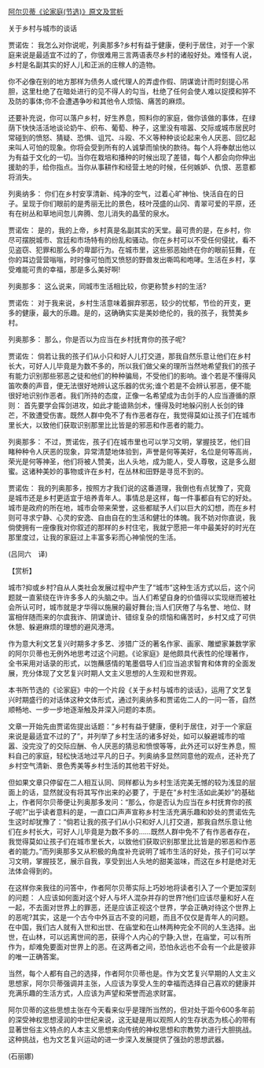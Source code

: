 [阿尔贝蒂《论家庭(节选)》原文及赏析](https://www.vrrw.net/wx/12219.html)

关于乡村与城市的谈话

贾诺佐： 我怎么对你说呢，列奥那多?乡村有益于健康，便利于居住，对于一个家庭来说是最适宜不过的了，你很难用三言两语表尽乡村的诸般好处。难怪有人说，乡村是名副其实的好人儿和正派的庄稼人的造物。

你不必像在别的地方那样为债务人或代理人的弄虚作假、阴谋诡计而时刻提心吊胆，这里杜绝了在暗处进行的见不得人的勾当，杜绝了任何会使人难以捉摸和猝不及防的事体;你不会遭遇争吵和其他令人烦恼、痛苦的麻烦。

还要补充说，你可以落户乡村，好生养息，照料你的家庭，做你该做的事体，在绿荫下快快活活地谈论奶牛、织布、葡萄、种子，这里没有喧嚣、交际或城市居民时常碰到的愤怒、猜疑、恐惧、诅咒、斗殴、不义等种种谈论起来令人厌恶、回忆起来叫人可怕的现象。你将会受到所有的人诚挚而愉快的款待。每个人将奉献出他以为有益于文化的一切。当你在栽培和播种的时候出现了差错，每个人都会向你伸出援助的手，给你指点。当你从事耕作和经营土地的时候，任何嫉妒、仇恨、恶意都将消失。

列奥纳多： 你们在乡村安享清新、纯净的空气，过着心旷神怡、快活自在的日子。呈现于你们眼前的是秀丽无比的景色，枝叶茂盛的山冈、青翠可爱的平原，还有在树丛和草地间忽儿奔腾、忽儿消失的晶莹的泉水。



贾诺佐： 是的，我的上帝，乡村真是名副其实的天堂。最可贵的是，在乡村，你尽可摆脱城市、宫廷和市场特有的纷乱和骚动。你在乡村可以不受任何侵扰，看不见盗窃、犯罪和那么多的卑鄙行为。在城市里，这些邪恶始终在你的眼前狂舞，在你的耳边营营嗡嗡，时时像可怕而又愤怒的野兽发出嘶鸣和咆哮。生活在乡村，享受难能可贵的幸福，那是多么美好啊!

列奥那多： 这么说来，同城市生活相比较，你更称赞乡村的生活?

贾诺佐： 对于我来说，乡村生活意味着摒弃邪恶，较少的忧郁，节俭的开支，更多的健康，最大的乐趣。是的，这确确实实是美妙绝伦的，我的孩子，我赞美乡村。

列奥那多： 那么，你是否以为应当在乡村抚育你的孩子呢?

贾诺佐： 倘若让我的孩子们从小只和好人儿打交道，那我自然乐意让他们在乡村长大，可好人儿毕竟是为数不多的，所以我们做父亲的理所当然地希望我们的孩子有能力识别那些邪恶之徒和他们的种种骗局，不受他们的影响。谁个若是不懂得风笛吹奏的声音，便无法很好地辨认这乐器的优劣;谁个若是不会辨认邪恶，便不能很好地识别作恶者。我们所持的态度，正像一名希望成为击剑手的人应当遵循的原则： 首先要学会挥剑进攻，如此才能谙熟剑术，懂得及时地躲闪别人长剑的锋芒，不致遭受伤害。既然人群中免不了有作恶者存在，我觉得莫如让孩子们在城市里长大，以致他们获取识别那里比比皆是的邪恶和作恶者的能力。

列奥那多： 不过，贾诺佐，孩子们在城市里也可以学习文明，掌握技艺，他们目睹种种令人厌恶的现象，异常清楚地体验到，声誉是何等美好，名位是何等高尚，荣光是何等神圣，他们将被人赞美，出人头地，成为能人，受人尊敬，这是多么甜蜜。这诸种美妙的事物或许在乡村，在丛林和田野是寻觅不到的。

贾诺佐： 我的列奥那多，按照方才我们说的这番道理，我倒也有点犹豫了，究竟是城市还是乡村更适宜于培养青年人。事情总是这样，每一件事都自有它的好处。城市是政府的所在地，城市会带来荣誉，这些都赋予人们以巨大的幻想，而在乡村则可寻求宁静、心灵的安逸、自由自在的生活和健壮的体魄。我不妨对你直说，我倘使拥有一座像我对你叙述的那样的乡村住宅，我就宁愿把一年中最美好的时光在那里度过，让我的家庭过上丰富多彩而心神愉悦的生活。

(吕同六　译)

【赏析】

城市?抑或乡村?自从人类社会发展过程中产生了“城市”这种生活方式以后，这个问题就一直萦绕在许许多多人的头脑之中。当人们希望自身的价值得以实现继而被社会所认可时，城市就是才华得以施展的最好舞台;当人们厌倦了与名誉、地位、财富相伴随而来的尔虞我诈、阴谋诡计、错综复杂的烦恼和痛苦时，乡村又成了可供休憩、躲避麻烦的理想的避风港湾。

作为意大利文艺复兴时期多才多艺、涉猎广泛的著名作家、画家、雕塑家兼数学家的阿尔贝蒂也无例外地思考过这个问题。《论家庭》是他颇具代表性的伦理著作，全书采用对话录的形式，以饱蘸感情的笔墨倡导人们应当追求智育和体育的全面发展，充分体现了文艺复兴时期人文主义思想的人生观和世界观。

本书所节选的《论家庭》中的一个片段《关于乡村与城市的谈话》，运用了文艺复兴时期盛行的对话体这种文体形式，通过列奥纳多和贾诺佐二人的一问一答，自然顺畅地、一步一步地逐渐触及并深入问题的本质。

文章一开始先由贾诺佐提出话题：“乡村有益于健康，便利于居住，对于一个家庭来说是最适宜不过的了”，并列举了乡村生活的诸多好处，如可以躲避城市的喧嚣、没完没了的交际应酬、令人厌恶的猜忌和愤恨等等，此外还可以好生养息，照料自己的家庭，轻松快活地过平凡的日子。列奥纳多显然同意他的观点，还补充了乡村空气清新、景色秀美等乡村生活的其他若干好处。

但如果文章只停留在二人相互认同、同样都认为乡村生活完美无憾的较为浅显的层面上的话，显然就没有将其写作出来的必要了，于是在“乡村生活如此美妙”的基础上，作者阿尔贝蒂便让列奥那多发问：“那么，你是否认为应当在乡村抚育你的孩子呢?”出乎读者意料的是，一直口口声声宣称乡村生活充满乐趣和妙处的贾诺佐先生这时却犹豫了：“倘若让我的孩子们从小只和好人儿打交道，那我自然乐意让他们在乡村长大，可好人儿毕竟是为数不多的……既然人群中免不了有作恶者存在，我觉得莫如让孩子们在城市里长大，以致他们获取识别那里比比皆是的邪恶和作恶者的能力。”而列奥那多又从积极的角度补充说明了城市生活的好处，孩子们可以学习文明，掌握技艺，展示自我，享受到出人头地的甜美滋味，而这在乡村是绝对无法体会得到的。

在这样你来我往的问答中，作者阿尔贝蒂实际上巧妙地将读者引入了一个更加深刻的问题： 人应该如何面对这个好人与坏人混杂并存的世界?他们应该尽量和好人在一起，不去面对世界上的罪恶，还是应该正视这个世界，学会正确对待这个世界上的恶呢?其实，这是一个古今中外亘古不变的问题，而且不仅仅是青年人的问题。在中国，我们古人就有入世和出世、在庙堂和在山林两种完全不同的人生选择。出世，在山林，可以远离世间的恶，获得个人内心的宁静;入世，在庙堂，可以有所作为，却难免要面对世界上的恶。在这两者之间，恐怕永远也不会有一个此是彼非的唯一正确答案。

当然，每个人都有自己的选择，作者阿尔贝蒂也是。作为文艺复兴早期的人文主义思想家，阿尔贝蒂强调并主张，人应该为享受人生的幸福而选择自己喜欢的健康并充满乐趣的生活方式，人应该为声望和荣誉而追求财富。

阿尔贝蒂的这些思想主张在今天看来似乎是理所当然的，但对处于距今600多年前的深受神权思想浸润的中世纪来说，这无疑是用以观照人的生存状态为核心的带有显著世俗主义特点的人本主义思想来向传统的神权思想和宗教势力进行大胆挑战。这种挑战，也为文艺复兴运动的进一步深入发展提供了强劲的思想武器。

(石丽娜)

